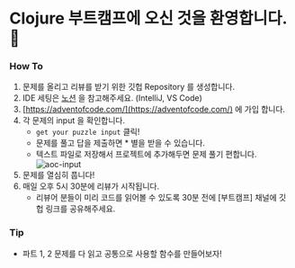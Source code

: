 # Clojure 부트캠프에 오신 것을 환영합니다. 🥳

### How To
1. 문제를 올리고 리뷰를 받기 위한 깃헙 Repository 를 생성합니다.
2. IDE 세팅은 [노션](https://www.notion.so/greenlabs/Setting-IDE-2362b004362c4897be1bb404a3ed594d) 을 참고해주세요. (IntelliJ, VS Code)
3. [https://adventofcode.com/](https://adventofcode.com/) 에 가입 합니다.
4. 각 문제의 input 을 확인합니다.
   - `get your puzzle input` 클릭!
   - 문제를 풀고 답을 제출하면 * 별을 받을 수 있습니다.
   - 텍스트 파일로 저장해서 프로젝트에 추가해두면 문제 풀기 편합니다.
     ![aoc-input](https://user-images.githubusercontent.com/18068051/131147594-c435c13a-47e6-436d-afd1-85c7a5382b08.png)
5. 문제를 열심히 풉니다!
6. 매일 오후 5시 30분에 리뷰가 시작됩니다.
   - 리뷰어 분들이 미리 코드를 읽어볼 수 있도록 30분 전에 [부트캠프] 채널에 깃헙 링크를 공유해주세요.

### Tip
- 파트 1, 2 문제를 다 읽고 공통으로 사용할 함수를 만들어보자!
